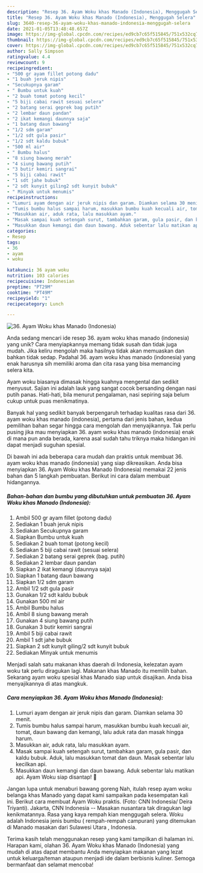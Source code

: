 ```yaml
---
description: "Resep 36. Ayam Woku khas Manado (Indonesia), Menggugah Selera"
title: "Resep 36. Ayam Woku khas Manado (Indonesia), Menggugah Selera"
slug: 3640-resep-36-ayam-woku-khas-manado-indonesia-menggugah-selera
date: 2021-01-05T13:48:48.657Z
image: https://img-global.cpcdn.com/recipes/ed9cb7c65f515845/751x532cq70/36-ayam-woku-khas-manado-indonesia-foto-resep-utama.jpg
thumbnail: https://img-global.cpcdn.com/recipes/ed9cb7c65f515845/751x532cq70/36-ayam-woku-khas-manado-indonesia-foto-resep-utama.jpg
cover: https://img-global.cpcdn.com/recipes/ed9cb7c65f515845/751x532cq70/36-ayam-woku-khas-manado-indonesia-foto-resep-utama.jpg
author: Sally Simpson
ratingvalue: 4.4
reviewcount: 9
recipeingredient:
- "500 gr ayam fillet potong dadu"
- "1 buah jeruk nipis"
- "Secukupnya garam"
- " Bumbu untuk kuah"
- "2 buah tomat potong kecil"
- "5 biji cabai rawit sesuai selera"
- "2 batang serai geprek bag putih"
- "2 lembar daun pandan"
- "2 ikat kemangi daunnya saja"
- "1 batang daun bawang"
- "1/2 sdm garam"
- "1/2 sdt gula pasir"
- "1/2 sdt kaldu bubuk"
- "500 ml air"
- " Bumbu halus"
- "8 siung bawang merah"
- "4 siung bawang putih"
- "3 butir kemiri sangrai"
- "5 biji cabai rawit"
- "1 sdt jahe bubuk"
- "2 sdt kunyit giling2 sdt kunyit bubuk"
- " Minyak untuk menumis"
recipeinstructions:
- "Lumuri ayam dengan air jeruk nipis dan garam. Diamkan selama 30 menit."
- "Tumis bumbu halus sampai harum, masukkan bumbu kuah kecuali air, tomat, daun bawang dan kemangi, lalu aduk rata dan masak hingga harum."
- "Masukkan air, aduk rata, lalu masukkan ayam."
- "Masak sampai kuah setengah surut, tambahkan garam, gula pasir, dan kaldu bubuk. Aduk, lalu masukkan tomat dan daun. Masak sebentar lalu kecilkan api."
- "Masukkan daun kemangi dan daun bawang. Aduk sebentar lalu matikan api. Ayam Woku siap disantap! 🤗"
categories:
- Resep
tags:
- 36
- ayam
- woku

katakunci: 36 ayam woku 
nutrition: 103 calories
recipecuisine: Indonesian
preptime: "PT29M"
cooktime: "PT49M"
recipeyield: "1"
recipecategory: Lunch

---
```



![36. Ayam Woku khas Manado (Indonesia)](https://img-global.cpcdn.com/recipes/ed9cb7c65f515845/751x532cq70/36-ayam-woku-khas-manado-indonesia-foto-resep-utama.jpg)

Anda sedang mencari ide resep 36. ayam woku khas manado (indonesia) yang unik? Cara menyiapkannya memang tidak susah dan tidak juga mudah. Jika keliru mengolah maka hasilnya tidak akan memuaskan dan bahkan tidak sedap. Padahal 36. ayam woku khas manado (indonesia) yang enak harusnya sih memiliki aroma dan cita rasa yang bisa memancing selera kita.

Ayam woku biasanya dimasak hingga kuahnya mengental dan sedikit menyusut. Sajian ini adalah lauk yang sangat cocok bersanding dengan nasi putih panas. Hati-hati, bila menurut pengalaman, nasi sepiring saja belum cukup untuk puas menikmatinya.

Banyak hal yang sedikit banyak berpengaruh terhadap kualitas rasa dari 36. ayam woku khas manado (indonesia), pertama dari jenis bahan, kedua pemilihan bahan segar hingga cara mengolah dan menyajikannya. Tak perlu pusing jika mau menyiapkan 36. ayam woku khas manado (indonesia) enak di mana pun anda berada, karena asal sudah tahu triknya maka hidangan ini dapat menjadi suguhan spesial.


Di bawah ini ada beberapa cara mudah dan praktis untuk membuat 36. ayam woku khas manado (indonesia) yang siap dikreasikan. Anda bisa menyiapkan 36. Ayam Woku khas Manado (Indonesia) memakai 22 jenis bahan dan 5 langkah pembuatan. Berikut ini cara dalam membuat hidangannya.

<!--inarticleads1-->

##### Bahan-bahan dan bumbu yang dibutuhkan untuk pembuatan 36. Ayam Woku khas Manado (Indonesia):

1. Ambil 500 gr ayam fillet (potong dadu)
1. Sediakan 1 buah jeruk nipis
1. Sediakan Secukupnya garam
1. Siapkan  Bumbu untuk kuah
1. Sediakan 2 buah tomat (potong kecil)
1. Sediakan 5 biji cabai rawit (sesuai selera)
1. Sediakan 2 batang serai geprek (bag. putih)
1. Sediakan 2 lembar daun pandan
1. Siapkan 2 ikat kemangi (daunnya saja)
1. Siapkan 1 batang daun bawang
1. Siapkan 1/2 sdm garam
1. Ambil 1/2 sdt gula pasir
1. Gunakan 1/2 sdt kaldu bubuk
1. Gunakan 500 ml air
1. Ambil  Bumbu halus
1. Ambil 8 siung bawang merah
1. Gunakan 4 siung bawang putih
1. Gunakan 3 butir kemiri sangrai
1. Ambil 5 biji cabai rawit
1. Ambil 1 sdt jahe bubuk
1. Siapkan 2 sdt kunyit giling/2 sdt kunyit bubuk
1. Sediakan  Minyak untuk menumis


Menjadi salah satu makanan khas daerah di Indonesia, kelezatan ayam woku tak perlu diragukan lagi. Makanan khas Manado itu memilih bahan. Sekarang ayam woku spesial khas Manado siap untuk disajikan. Anda bisa menyajikannya di atas mangkuk. 

<!--inarticleads2-->

##### Cara menyiapkan 36. Ayam Woku khas Manado (Indonesia):

1. Lumuri ayam dengan air jeruk nipis dan garam. Diamkan selama 30 menit.
1. Tumis bumbu halus sampai harum, masukkan bumbu kuah kecuali air, tomat, daun bawang dan kemangi, lalu aduk rata dan masak hingga harum.
1. Masukkan air, aduk rata, lalu masukkan ayam.
1. Masak sampai kuah setengah surut, tambahkan garam, gula pasir, dan kaldu bubuk. Aduk, lalu masukkan tomat dan daun. Masak sebentar lalu kecilkan api.
1. Masukkan daun kemangi dan daun bawang. Aduk sebentar lalu matikan api. Ayam Woku siap disantap! 🤗


Jangan lupa untuk menaburi bawang goreng Nah, itulah resep ayam woku belanga khas Manado yang dapat kami sampaikan pada kesempatan kali ini. Berikut cara membuat Ayam Woku praktis. (Foto: CNN Indonesia/ Deira Triyanti). Jakarta, CNN Indonesia -- Masakan nusantara tak diragukan lagi kenikmatannya. Rasa yang kaya rempah kian menggugah selera. Woku adalah Indonesia jenis bumbu ( rempah-rempah campuran) yang ditemukan di Manado masakan dari Sulawesi Utara , Indonesia. 

Terima kasih telah menggunakan resep yang kami tampilkan di halaman ini. Harapan kami, olahan 36. Ayam Woku khas Manado (Indonesia) yang mudah di atas dapat membantu Anda menyiapkan makanan yang lezat untuk keluarga/teman ataupun menjadi ide dalam berbisnis kuliner. Semoga bermanfaat dan selamat mencoba!
